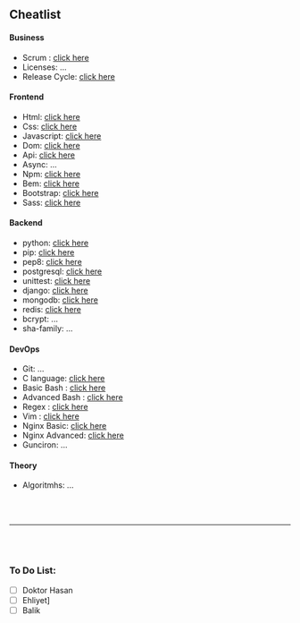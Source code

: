 ## Cheatlist

#### Business

- Scrum  : [click here](./compsci/business/scrum-cheatsheet.md)
- Licenses: ...
- Release Cycle: [click here](/cheatsheet/software-life-cycle.md)

#### Frontend

- Html: [click here](./cheatsheet/html.md)
- Css: [click here](./cheatsheet/css.md)
- Javascript: [click here](./cheatsheet/javascript.md)
- Dom: [click here](./cheatsheet/javascript.md)
- Api: [click here](./cheatsheet/api.md)
- Async: ...
- Npm: [click here](./cheatsheet/npm.md)
- Bem: [click here](./cheatsheet/bem.md)
- Bootstrap: [click here](./cheatsheet/bootstrap.md)
- Sass: [click here](./cheatsheet/scss.md)


#### Backend

- python: [click here](./cheatsheet/python.md)
- pip: [click here](./cheatsheet/pip.md)
- pep8: [click here](./cheatsheet/pep8.py)
- postgresql: [click here](./cheatsheet/postgresql.md)
- unittest: [click here](./cheatsheet/unittest.md)
- django: [click here](./cheatsheet/django.md)
- mongodb: [click here](./cheatsheet/mongodb.md)
- redis: [click here](./cheatsheet/redis.md)
- bcrypt: ...
- sha-family: ...

#### DevOps

- Git: ...
- C language: [click here](./cheatsheet/c.md)
- Basic Bash : [click here](./compsci/web-devops/unix-shell/basic-cheatsheet.md) 
- Advanced Bash : [click here](./compsci/web-devops/unix-shell/advanced-cheatsheet.md)
- Regex : [click here](./compsci/web-devops/regex/cheatsheet.md)
- Vim : [click here](./compsci/web-devops/vim/cheatsheet.md)
- Nginx Basic: [click here](./cheatsheet/nginx-basic.md)
- Nginx Advanced: [click here](./cheatsheet/nginx-advanced.md)
- Gunciron: ...

#### Theory

- Algoritmhs: ...


<br>
<br>

---

<br>
<br>

### To Do List:

- [ ] Doktor Hasan
- [ ] Ehliyet]
- [ ] Balik
